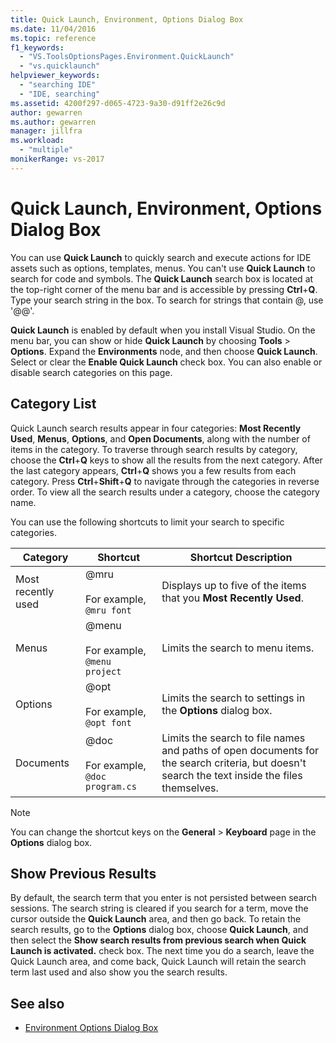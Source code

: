 ```yaml
---
title: Quick Launch, Environment, Options Dialog Box
ms.date: 11/04/2016
ms.topic: reference
f1_keywords:
  - "VS.ToolsOptionsPages.Environment.QuickLaunch"
  - "vs.quicklaunch"
helpviewer_keywords:
  - "searching IDE"
  - "IDE, searching"
ms.assetid: 4200f297-d065-4723-9a30-d91ff2e26c9d
author: gewarren
ms.author: gewarren
manager: jillfra
ms.workload:
  - "multiple"
monikerRange: vs-2017
---
```

# Quick Launch, Environment, Options Dialog Box

You can use **Quick Launch** to quickly search and execute actions for IDE assets such as options, templates, menus. You can't use **Quick Launch** to search for code and symbols. The **Quick Launch** search box is located at the top-right corner of the menu bar and is accessible by pressing **Ctrl**+**Q**. Type your search string in the box. To search for strings that contain @, use '@@'.

**Quick Launch** is enabled by default when you install Visual Studio. On the menu bar, you can show or hide **Quick Launch** by choosing **Tools** > **Options**. Expand the **Environments** node, and then choose **Quick Launch**. Select or clear the **Enable Quick Launch** check box. You can also enable or disable search categories on this page.

## Category List

Quick Launch search results appear in four categories: **Most Recently Used**, **Menus**, **Options**, and **Open Documents**, along with the number of items in the category. To traverse through search results by category, choose the **Ctrl**+**Q** keys to show all the results from the next category. After the last category appears, **Ctrl**+**Q** shows you a few results from each category. Press **Ctrl**+**Shift**+**Q** to navigate through the categories in reverse order. To view all the search results under a category, choose the category name.

You can use the following shortcuts to limit your search to specific categories.

|Category|Shortcut|Shortcut Description|
|--------------|--------------| - |
|Most recently used|@mru<br /><br /> For example, `@mru font`|Displays up to five of the items that you **Most Recently Used**.|
|Menus|@menu<br /><br /> For example, `@menu project`|Limits the search to menu items.|
|Options|@opt<br /><br /> For example, `@opt font`|Limits the search to settings in the **Options** dialog box.|
|Documents|@doc<br /><br /> For example, `@doc program.cs`|Limits the search to file names and paths of open documents for the search criteria, but doesn't search the text inside the files themselves.|

> [!NOTE]
> You can change the shortcut keys on the **General** > **Keyboard** page in the **Options** dialog box.

## Show Previous Results

By default, the search term that you enter is not persisted between search sessions. The search string is cleared if you search for a term, move the cursor outside the **Quick Launch** area, and then go back. To retain the search results, go to the **Options** dialog box, choose **Quick Launch**, and then select the **Show search results from previous search when Quick Launch is activated.** check box. The next time you do a search, leave the Quick Launch area, and come back, Quick Launch will retain the search term last used and also show you the search results.

## See also

- [Environment Options Dialog Box](../../ide/reference/environment-options-dialog-box.md)
